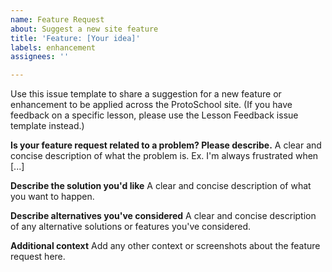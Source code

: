 ```yaml
---
name: Feature Request
about: Suggest a new site feature
title: 'Feature: [Your idea]'
labels: enhancement
assignees: ''

---
```


Use this issue template to share a suggestion for a new feature or enhancement to be applied across the ProtoSchool site. (If you have feedback on a specific lesson, please use the Lesson Feedback issue template instead.)

**Is your feature request related to a problem? Please describe.**
A clear and concise description of what the problem is. Ex. I'm always frustrated when [...]

**Describe the solution you'd like**
A clear and concise description of what you want to happen.

**Describe alternatives you've considered**
A clear and concise description of any alternative solutions or features you've considered.

**Additional context**
Add any other context or screenshots about the feature request here.
